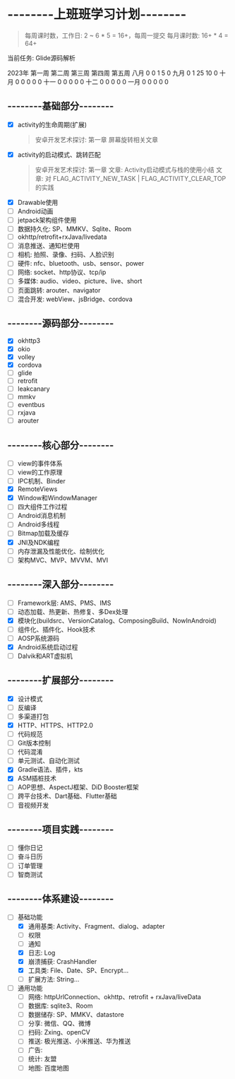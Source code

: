 # --------上班班学习计划--------
> 每周课时数，工作日: 2 ~ 6 * 5 = 16+，每周一提交
> 每月课时数: 16+ * 4 = 64+

当前任务: Glide源码解析

2023年      第一周   第二周   第三周   第四周   第五周
八月         0       0       1       5      0
九月         0       1      25       10     0
十月         0       0       0       0      0
十一         0       0       0       0      0
十二         0       0       0       0      0
一月         0       0       0       0      0

## --------基础部分--------
- [x] activity的生命周期(扩展)
    > 安卓开发艺术探讨: 第一章
    > 屏幕旋转相关文章
- [x] activity的启动模式、跳转匹配
    > 安卓开发艺术探讨: 第一章
    > 文章: Activity启动模式与栈的使用小结
    > 文章: 对 FLAG_ACTIVITY_NEW_TASK | FLAG_ACTIVITY_CLEAR_TOP 的实践
- [x] Drawable使用
- [ ] Android动画
- [ ] jetpack架构组件使用
- [ ] 数据持久化: SP、MMKV、Sqlite、Room
- [ ] okhttp/retrofit+rxJava/livedata
- [ ] 消息推送、通知栏使用
- [ ] 相机: 拍照、录像、扫码、人脸识别
- [ ] 硬件: nfc、bluetooth、usb、sensor、power
- [ ] 网络: socket、http协议、tcp/ip
- [ ] 多媒体: audio、video、picture、live、short
- [ ] 页面跳转: arouter、navigator
- [ ] 混合开发: webView、jsBridge、cordova

## --------源码部分--------
- [x] okhttp3
- [x] okio
- [x] volley
- [x] cordova
- [ ] glide
- [ ] retrofit
- [ ] leakcanary
- [ ] mmkv
- [ ] eventbus
- [ ] rxjava
- [ ] arouter

## --------核心部分--------
- [ ] view的事件体系
- [ ] view的工作原理
- [ ] IPC机制、Binder
- [x] RemoteViews
- [x] Window和WindowManager
- [ ] 四大组件工作过程
- [ ] Android消息机制
- [ ] Android多线程
- [ ] Bitmap加载及缓存
- [x] JNI及NDK编程
- [ ] 内存泄漏及性能优化、绘制优化
- [ ] 架构MVC、MVP、MVVM、MVI

## --------深入部分--------
- [ ] Framework层: AMS、PMS、IMS
- [ ] 动态加载、热更新、热修复、多Dex处理
- [x] 模块化(buildsrc、VersionCatalog、ComposingBuild、NowInAndroid)
- [ ] 组件化、插件化、Hook技术
- [ ] AOSP系统源码
- [x] Android系统启动过程
- [ ] Dalvik和ART虚拟机

## --------扩展部分--------
- [x] 设计模式
- [ ] 反编译
- [ ] 多渠道打包
- [x] HTTP、HTTPS、HTTP2.0
- [ ] 代码规范
- [ ] Git版本控制
- [ ] 代码混淆
- [ ] 单元测试、自动化测试
- [x] Gradle语法、插件，kts
- [x] ASM插桩技术
- [ ] AOP思想、AspectJ框架、DiD Booster框架
- [ ] 跨平台技术、Dart基础、Flutter基础
- [ ] 音视频开发

## --------项目实践--------
- [ ] 懂你日记
- [ ] 奋斗日历
- [ ] 订单管理
- [ ] 智商测试

## --------体系建设--------
- [ ] 基础功能
    * [x] 通用基类: Activity、Fragment、dialog、adapter
    * [ ] 权限
    * [ ] 通知
    * [x] 日志: Log
    * [x] 崩溃捕获: CrashHandler
    * [x] 工具类: File、Date、SP、Encrypt...
    * [ ] 扩展方法: String...
  
- [ ] 通用功能
    * [ ] 网络: httpUrlConnection、okhttp、retrofit + rxJava/liveData
    * [ ] 数据库: sqlite3、Room
    * [ ] 数据储存: SP、MMKV、datastore
    * [ ] 分享: 微信、QQ、微博
    * [ ] 扫码: Zxing、openCV
    * [ ] 推送: 极光推送、小米推送、华为推送
    * [ ] 广告: 
    * [ ] 统计: 友盟
    * [ ] 地图: 百度地图